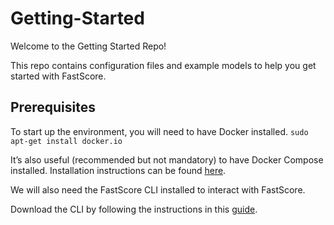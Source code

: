 # Getting-Started

Welcome to the Getting Started Repo!

This repo contains configuration files and example models to help you get started with FastScore.

## Prerequisites

To start up the environment, you will need to have Docker installed. 
`sudo apt-get install docker.io`

It’s also useful (recommended but not mandatory) to have Docker Compose installed. Installation instructions can be found [here](docs.docker.com/compose/install/).

We will also need the FastScore CLI installed to interact with FastScore. 

Download the CLI by following the instructions in this [guide](https://opendatagroup.github.io/Reference/FastScore%20CLI/).



